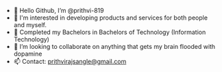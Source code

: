 - 👋 Hello Github, I’m @prithvi-819
- 👀 I'm interested in developing products and services for both people and myself.
- 🌱 Completed my Bachelors in Bachelors of Technology (Information Technology)
- 💞️ I’m looking to collaborate on anything that gets my brain flooded with dopamine
- 📫 Contact: prithvirajsangle@gmail.com

<!---
prithvi-819/prithvi-819 is a ✨ special ✨ repository because its `README.md` (this file) appears on your GitHub profile.
You can click the Preview link to take a look at your changes.
--->
